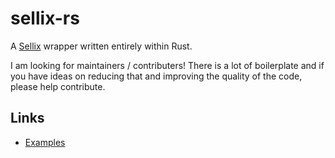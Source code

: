 # sellix-rs

A [Sellix](https://developers.sellix.io/) wrapper written entirely within Rust.

I am looking for maintainers / contributers! There is a lot of boilerplate and if you have ideas on reducing that and improving the quality of the code, please help contribute.

## Links
- [Examples](./api/tests)